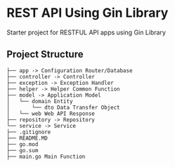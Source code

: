 # REST API Using Gin Library

Starter project for RESTFUL API apps using Gin Library

## Project Structure
```
├── app -> Configuration Router/Database
├── controller -> Controller
├── exception -> Exception Handler
├── helper -> Helper Common Function
├── model -> Application Model
│   └── domain Entity
│       └── dto Data Transfer Object
│   └── web Web API Response
├── repository -> Repository
└── service -> Service
├── .gitignore
├── README.MD
├── go.mod
├── go.sum
├── main.go Main Function

```